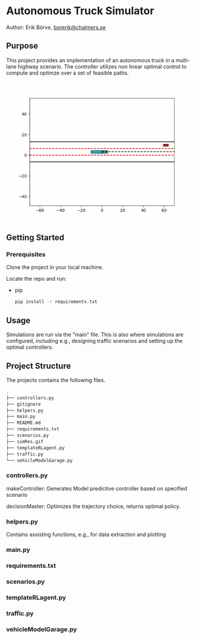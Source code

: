 # Autonomous Truck Simulator
Author: Erik Börve, borerik@chalmers.se  

 ## Purpose
 This project provides an implementation of an autonomous truck in a multi-lane highway scenario. The controller utilizes non linear optimal control to compute and optimze over a set of feasible paths.
 
 ![](https://github.com/BorveErik/Autonomous-Truck-Sim/blob/main/simRes.gif)

 ## Getting Started

 ### Prerequisites

 Clone the project in your local machine.

Locate the repo and run:
* pip
  ```sh
  pip install -r requirements.txt
  ```


## Usage
Simulations are run via the "main" file. This is also where simulations are configured, including e.g., designing traffic scenarios and setting up the optimal controllers.

 ## Project Structure
The projects contains the following files.
```bash
.
├── controllers.py
├── gitignore
├── helpers.py
├── main.py
├── README.md
├── requirements.txt
├── scenarios.py
├── simRes.gif
├── templateRLagent.py
├── traffic.py
└── vehicleModelGarage.py

```

 ### controllers.py
 makeController:
 Generates Model predictive controller based on specified scenario
 
 decisionMaster:
 Optimizes the trajectory choice, returns optimal policy.
 ### helpers.py
 Contains assisting functions, e.g., for data extraction and plotting
 ### main.py
 ### requirements.txt
 ### scenarios.py
 ### templateRLagent.py
 ### traffic.py
 ### vehicleModelGarage.py
